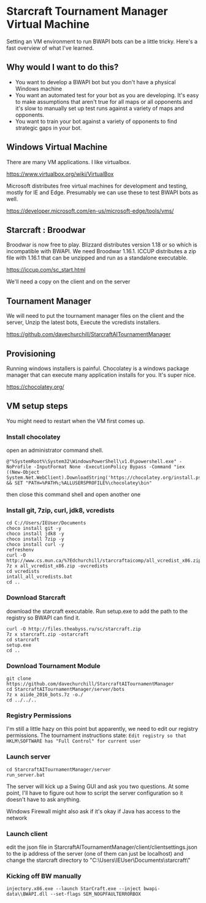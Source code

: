 # Starcraft Tournament Manager Virtual Machine
Setting an VM environment to run BWAPI bots can be a little tricky. Here's a fast overview of what I've learned.

## Why would I want to do this?
* You want to develop a BWAPI bot but you don't have a physical Windows machine
* You want an automated test for your bot as you are developing. It's easy to make assumptions that aren't true for all maps or all opponents and it's slow to manually set up test runs against a variety of maps and opponents.
* You want to train your bot against a variety of opponents to find strategic gaps in your bot.

## Windows Virtual Machine
There are many VM applications. I like virtualbox.

https://www.virtualbox.org/wiki/VirtualBox

Microsoft distributes free virtual machines for development and testing, mostly for IE and Edge. Presumably we can use these to test BWAPI bots as well.

https://developer.microsoft.com/en-us/microsoft-edge/tools/vms/

## Starcraft : Broodwar

Broodwar is now free to play. Blizzard distributes version 1.18 or so which is incompatible with BWAPI. We need Broodwar 1.16.1. ICCUP distributes a zip file with 1.16.1 that can be unzipped and run as a standalone executable.

https://iccup.com/sc_start.html

We'll need a copy on the client and on the server

## Tournament Manager
We will need to put the tournament manager files on the client and the server, Unzip the latest bots, Execute the vcredists installers.

https://github.com/davechurchill/StarcraftAITournamentManager

## Provisioning
Running windows installers is painful. Chocolatey is a windows package manager that can execute many application installs for you. It's super nice.

https://chocolatey.org/

## VM setup steps
You might need to restart when the VM first comes up.

### Install chocolatey
open an administrator command shell.
```
@"%SystemRoot%\System32\WindowsPowerShell\v1.0\powershell.exe" -NoProfile -InputFormat None -ExecutionPolicy Bypass -Command "iex ((New-Object System.Net.WebClient).DownloadString('https://chocolatey.org/install.ps1'))" && SET "PATH=%PATH%;%ALLUSERSPROFILE%\chocolatey\bin"
```
then close this command shell and open another one

### Install git, 7zip, curl, jdk8, vcredists
```
cd C://Users/IEUser/Documents
choco install git -y
choco install jdk8 -y
choco install 7zip -y
choco install curl -y
refreshenv
curl -O http://www.cs.mun.ca/%7Edchurchill/starcraftaicomp/all_vcredist_x86.zip
7z x all_vcredist_x86.zip -ovcredists
cd vcredists
intall_all_vcredists.bat
cd ..
```

### Download Starcraft
download the starcraft executable. Run setup.exe to add the path to the registry so BWAPI can find it.
```
curl -O http://files.theabyss.ru/sc/starcraft.zip
7z x starcraft.zip -ostarcraft
cd starcraft
setup.exe
cd ..
```

### Download Tournament Module
```
git clone https://github.com/davechurchill/StarcraftAITournamentManager
cd StarcraftAITournamentManager/server/bots
7z x aiide_2016_bots.7z -o./
cd ../../..
```

### Registry Permissions
I'm still a little hazy on this point but apparently, we need to edit our registry permissions.
The tournament instructions state: ```Edit registry so that HKLM\SOFTWARE has "Full Control" for current user```

### Launch server
```
cd StarcraftAITournamentManager/server
run_server.bat
```
The server will kick up a Swing GUI and ask you two questions. At some point, I'll have to figure out how to script the server configuration so it doesn't have to ask anything.

Windows Firewall might also ask if it's okay if Java has access to the network

### Launch client
edit the json file in StarcraftAITournamentManager/client/clientsettings.json to the ip address of the server (one of them can just be localhost) and change the starcraft directory to "C:\\Users\\IEUser\\Documents\\starcraft\\"


### Kicking off BW manually
`injectory.x86.exe --launch StarCraft.exe --inject bwapi-data\\BWAPI.dll --set-flags SEM_NOGPFAULTERRORBOX`
